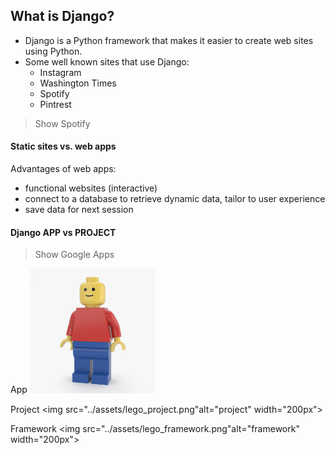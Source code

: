## What is Django?

- Django is a Python framework that makes it easier to create web sites using Python.
- Some well known sites that use Django:
  - Instagram
  - Washington Times
  - Spotify
  - Pintrest

> Show Spotify

#### Static sites vs. web apps

Advantages of web apps:

- functional websites (interactive)
- connect to a database to retrieve dynamic data, tailor to user experience
- save data for next session

#### Django APP vs PROJECT

> Show Google Apps

<span>App</span>
<img src="../assets/lego_man.png" alt="app" width="200px">

<span>Project</span>
<img src="../assets/lego_project.png"alt="project" width="200px">

<span>Framework</span>
<img src="../assets/lego_framework.png"alt="framework" width="200px">
